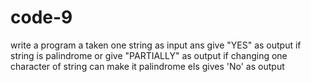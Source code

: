 # code-9
write a program a taken one string as input ans give "YES"
as output if string is palindrome or give "PARTIALLY" as output
if changing one character of string  can make it palindrome 
els gives 'No' as output
